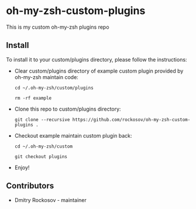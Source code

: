 # oh-my-zsh-custom-plugins

This is my custom oh-my-zsh plugins repo

## Install

To install it to your custom/plugins directory, please follow the instructions:

- Clear custom/plugins directory of example custom plugin provided by oh-my-zsh maintain code:

    `cd ~/.oh-my-zsh/custom/plugins`

    `rm -rf example`

- Clone this repo to custom/plugins directory:

   `git clone --recursive https://github.com/rockosov/oh-my-zsh-custom-plugins .`

- Checkout example maintain custom plugin back:

    `cd ~/.oh-my-zsh/custom`

    `git checkout plugins`

- Enjoy!

## Contributors

- Dmitry Rockosov - maintainer

